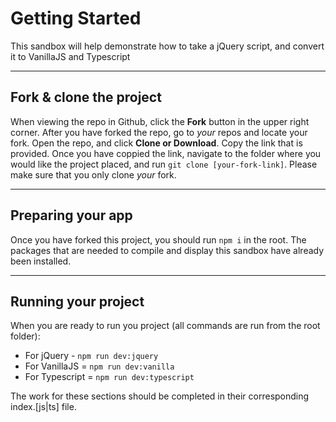 # Getting Started

This sandbox will help demonstrate how to take a jQuery script, and convert it to VanillaJS and Typescript

---

## Fork & clone the project

When viewing the repo in Github, click the **Fork** button in the upper right corner. After you have forked the repo, go to *your* repos and locate your fork. Open the repo, and click **Clone or Download**. Copy the link that is provided. Once you have coppied the link, navigate to the folder where you would like the project placed, and run `git clone [your-fork-link]`. Please make sure that you only clone *your* fork.

---

## Preparing your app

Once you have forked this project, you should run `npm i` in the root. The packages that are needed to compile and display this sandbox have already been installed.

---

## Running your project

When you are ready to run you project (all commands are run from the root folder):

- For jQuery - `npm run dev:jquery`
- For VanillaJS = `npm run dev:vanilla`
- For Typescript = `npm run dev:typescript`

The work for these sections should be completed in their corresponding index.[js|ts] file.